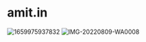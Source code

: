 # amit.in
![1659975937832](https://user-images.githubusercontent.com/110841100/183482323-1d219c2c-d910-448c-80f4-763abad82f7a.png)
![IMG-20220809-WA0008](https://user-images.githubusercontent.com/110841100/183612500-c28455a7-db84-4cf6-b967-8f3329e9531e.jpg)


